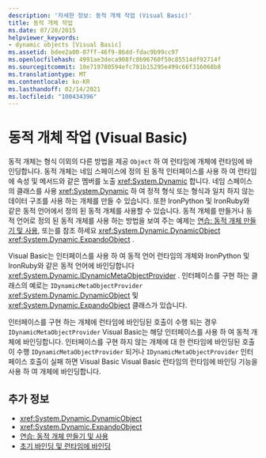 ```yaml
---
description: '자세한 정보: 동적 개체 작업 (Visual Basic)'
title: 동적 개체 작업
ms.date: 07/20/2015
helpviewer_keywords:
- dynamic objects [Visual Basic]
ms.assetid: bdee2a00-07ff-46f9-86dd-fdac9b99cc97
ms.openlocfilehash: 4991ae3deca908fc0b96760f50c85514df92714f
ms.sourcegitcommit: 10e719780594efc781b15295e499c66f316068b8
ms.translationtype: MT
ms.contentlocale: ko-KR
ms.lasthandoff: 02/14/2021
ms.locfileid: "100434396"
---
```

# <a name="working-with-dynamic-objects-visual-basic"></a>동적 개체 작업 (Visual Basic)

동적 개체는 형식 이외의 다른 방법을 제공 `Object` 하 여 런타임에 개체에 런타임에 바인딩합니다. 동적 개체는 네임 스페이스에 정의 된 동적 인터페이스를 사용 하 여 런타임에 속성 및 메서드와 같은 멤버를 노출 <xref:System.Dynamic> 합니다. 네임 스페이스의 클래스를 사용 <xref:System.Dynamic> 하 여 정적 형식 또는 형식과 일치 하지 않는 데이터 구조를 사용 하는 개체를 만들 수 있습니다. 또한 IronPython 및 IronRuby와 같은 동적 언어에서 정의 된 동적 개체를 사용할 수 있습니다. 동적 개체를 만들거나 동적 언어로 정의 된 동적 개체를 사용 하는 방법을 보여 주는 예제는 [연습: 동적 개체 만들기 및 사용](../../../../csharp/programming-guide/types/walkthrough-creating-and-using-dynamic-objects.md), 또는를 참조 하세요 <xref:System.Dynamic.DynamicObject> <xref:System.Dynamic.ExpandoObject> .  
  
 Visual Basic는 인터페이스를 사용 하 여 동적 언어 런타임의 개체와 IronPython 및 IronRuby와 같은 동적 언어에 바인딩합니다 <xref:System.Dynamic.IDynamicMetaObjectProvider> . 인터페이스를 구현 하는 클래스의 예로는 `IDynamicMetaObjectProvider` <xref:System.Dynamic.DynamicObject> 및 <xref:System.Dynamic.ExpandoObject> 클래스가 있습니다.  
  
 인터페이스를 구현 하는 개체에 런타임에 바인딩된 호출이 수행 되는 경우 `IDynamicMetaObjectProvider` Visual Basic는 해당 인터페이스를 사용 하 여 동적 개체에 바인딩합니다. 인터페이스를 구현 하지 않는 개체에 대 한 런타임에 바인딩된 호출이 수행 `IDynamicMetaObjectProvider` 되거나 `IDynamicMetaObjectProvider` 인터페이스 호출이 실패 하면 Visual Basic Visual Basic 런타임의 런타임에 바인딩 기능을 사용 하 여 개체에 바인딩합니다.  
  
## <a name="see-also"></a>추가 정보

- <xref:System.Dynamic.DynamicObject>
- <xref:System.Dynamic.ExpandoObject>
- [연습: 동적 개체 만들기 및 사용](../../../../csharp/programming-guide/types/walkthrough-creating-and-using-dynamic-objects.md)
- [초기 바인딩 및 런타임에 바인딩](index.md)
